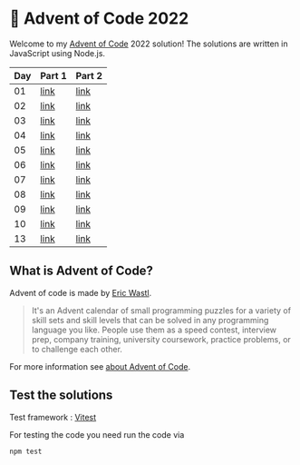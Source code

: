 # 🎄 Advent of Code 2022

Welcome to my [Advent of Code](https://adventofcode.com/2022) 2022 solution! The solutions are written in JavaScript using Node.js.

| Day | Part 1                                                                                                    | Part 2                                                                                                    |
| --- | --------------------------------------------------------------------------------------------------------- | --------------------------------------------------------------------------------------------------------- |
| 01  | [link](https://github.com/shihui-huang/advent-of-code-2022/blob/master/Day01/Day01_Part1_Solution.js)     | [link](https://github.com/shihui-huang/advent-of-code-2022/blob/master/Day01/Day01_Part2_Solution.js)     |
| 02  | [link](https://github.com/shihui-huang/advent-of-code-2022/blob/master/Day02/Day02_Part1_Solution.js)     | [link](https://github.com/shihui-huang/advent-of-code-2022/blob/master/Day02/Day02_Part2_Solution.js)     |
| 03  | [link](https://github.com/shihui-huang/advent-of-code-2022/blob/master/Day03/Day03_Part1_Solution.js)     | [link](https://github.com/shihui-huang/advent-of-code-2022/blob/master/Day03/Day03_Part2_Solution.js)     |
| 04  | [link](https://github.com/shihui-huang/advent-of-code-2022/blob/master/Day04/Day04_Part1_Solution.js)     | [link](https://github.com/shihui-huang/advent-of-code-2022/blob/master/Day04/Day04_Part2_Solution.js)     |
| 05  | [link](https://github.com/shihui-huang/advent-of-code-2022/blob/master/Day05/Day05_Part1_Solution.js)     | [link](https://github.com/shihui-huang/advent-of-code-2022/blob/master/Day05/Day05_Part2_Solution.js)     |
| 06  | [link](https://github.com/shihui-huang/advent-of-code-2022/blob/master/Day06/Day06_Part1%262_Solution.js) | [link](https://github.com/shihui-huang/advent-of-code-2022/blob/master/Day06/Day06_Part1%262_Solution.js) |
| 07  | [link](https://github.com/shihui-huang/advent-of-code-2022/blob/master/Day07/Day07_Part1_Solution.js)     | [link](https://github.com/shihui-huang/advent-of-code-2022/blob/master/Day07/Day07_Part2_Solution.js)     |
| 08  | [link](https://github.com/shihui-huang/advent-of-code-2022/blob/master/Day08/Day08_Part1_Solution.js)     | [link](https://github.com/shihui-huang/advent-of-code-2022/blob/master/Day08/Day08_Part2_Solution.js)     |
| 09  | [link](https://github.com/shihui-huang/advent-of-code-2022/blob/master/Day09/Day09_Part1_Solution.js)     | [link](https://github.com/shihui-huang/advent-of-code-2022/blob/master/Day09/Day09_Part2_Solution.js)     |
| 10  | [link](https://github.com/shihui-huang/advent-of-code-2022/blob/master/Day10/Day10_Part1_Solution.js)     | [link](https://github.com/shihui-huang/advent-of-code-2022/blob/master/Day10/Day10_Part2_Solution.js)     |
| 13  | [link](https://github.com/shihui-huang/advent-of-code-2022/blob/master/Day13/Day13_Part1_Solution.js)     | [link](https://github.com/shihui-huang/advent-of-code-2022/blob/master/Day13/Day13_Part2_Solution.js)     |

## What is Advent of Code?

Advent of code is made by [Eric Wastl](https://github.com/topaz).

> It's an Advent calendar of small programming puzzles for a variety of skill sets and skill levels that can be solved in any programming language you like. People use them as a speed contest, interview prep, company training, university coursework, practice problems, or to challenge each other.

For more information see [about Advent of Code](https://adventofcode.com/2022/about).

## Test the solutions

Test framework : [Vitest](https://vitest.dev/)

For testing the code you need run the code via

```
npm test
```
